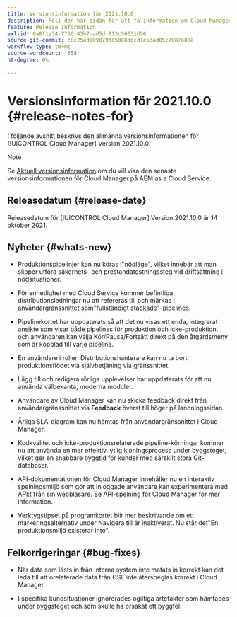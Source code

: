 ```yaml
---
title: Versionsinformation för 2021.10.0
description: Följ den här sidan för att få information om Cloud Manager version 2021.10.0
feature: Release Information
exl-id: 0a8f1a34-7750-43b7-ad5d-813c56631d56
source-git-commit: c0c25ada09879b850883dcd1e53ad05c7087a80a
workflow-type: tm+mt
source-wordcount: '358'
ht-degree: 0%

---
```


# Versionsinformation för 2021.10.0 {#release-notes-for}

I följande avsnitt beskrivs den allmänna versionsinformationen för [!UICONTROL Cloud Manager] Version 2021.10.0.

>[!NOTE]
>Se [Aktuell versionsinformation](https://experienceleague.adobe.com/docs/experience-manager-cloud-service/onboarding/getting-access/release-notes-cloud-manager/release-notes-cm-current.html?lang=en#getting-access) om du vill visa den senaste versionsinformationen för Cloud Manager på AEM as a Cloud Service.

## Releasedatum {#release-date}

Releasedatum för [!UICONTROL Cloud Manager] Version 2021.10.0 är 14 oktober 2021.

## Nyheter {#whats-new}

* Produktionspipelinjer kan nu köras i&quot;nödläge&quot;, vilket innebär att man slipper utföra säkerhets- och prestandatestningssteg vid driftsättning i nödsituationer.

* För enhetlighet med Cloud Service kommer befintliga distributionsledningar nu att refereras till och märkas i användargränssnittet som&quot;fullständigt stackade&quot;-pipelines.

* Pipelinekortet har uppdaterats så att det nu visas ett enda, integrerat ansikte som visar både pipelines för produktion och icke-produktion, och användaren kan välja Kör/Pausa/Fortsätt direkt på den åtgärdsmeny som är kopplad till varje pipeline.

* En användare i rollen Distributionshanterare kan nu ta bort produktionsflödet via självbetjäning via gränssnittet.

* Lägg till och redigera rörliga upplevelser har uppdaterats för att nu använda välbekanta, moderna moduler.

* Användare av Cloud Manager kan nu skicka feedback direkt från användargränssnittet via **Feedback** överst till höger på landningssidan.

* Årliga SLA-diagram kan nu hämtas från användargränssnittet i Cloud Manager.

* Kodkvalitet och icke-produktionsrelaterade pipeline-körningar kommer nu att använda en mer effektiv, ytlig kloningsprocess under byggsteget, vilket ger en snabbare byggtid för kunder med särskilt stora Git-databaser.

* API-dokumentationen för Cloud Manager innehåller nu en interaktiv spelningsmiljö som gör att inloggade användare kan experimentera med API:t från sin webbläsare. Se [API-spelning för Cloud Manager](https://www.adobe.io/experience-cloud/cloud-manager/reference/playground/) för mer information.

* Verktygstipset på programkortet blir mer beskrivande om ett markeringsalternativ under Navigera till är inaktiverat. Nu står det&quot;En produktionsmiljö existerar inte&quot;.


## Felkorrigeringar {#bug-fixes}

* När data som lästs in från interna system inte matats in korrekt kan det leda till att orelaterade data från CSE inte återspeglas korrekt i Cloud Manager.

* I specifika kundsituationer ignorerades ogiltiga artefakter som hämtades under byggsteget och som skulle ha orsakat ett byggfel.
